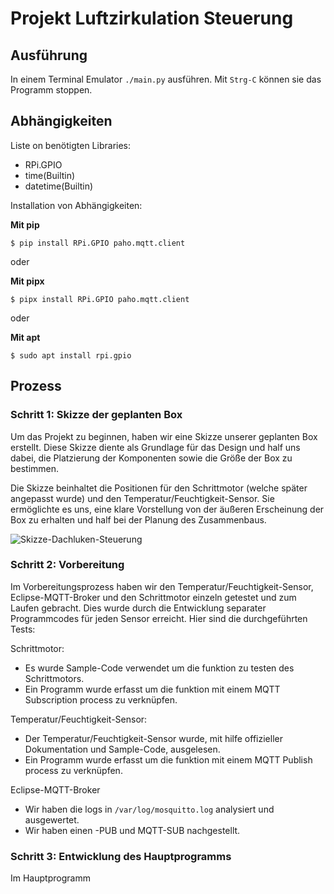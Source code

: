 # Projekt Luftzirkulation Steuerung

## Ausführung

In einem Terminal Emulator `./main.py` ausführen. Mit `Strg-C` können sie das Programm stoppen.

## Abhängigkeiten 

Liste on benötigten Libraries:

* RPi.GPIO 
* time(Builtin)
* datetime(Builtin)

Installation von Abhängigkeiten:

**Mit pip**

```
$ pip install RPi.GPIO paho.mqtt.client
```

oder

**Mit pipx**
```
$ pipx install RPi.GPIO paho.mqtt.client
```

oder

**Mit apt**
```
$ sudo apt install rpi.gpio
```
## Prozess

### Schritt 1: Skizze der geplanten Box

Um das Projekt zu beginnen, haben wir eine Skizze unserer geplanten Box erstellt. Diese Skizze diente als Grundlage für das Design und half uns dabei, die Platzierung der Komponenten sowie die Größe der Box zu bestimmen.

Die Skizze beinhaltet die Positionen für den Schrittmotor (welche später angepasst wurde) und den Temperatur/Feuchtigkeit-Sensor. Sie ermöglichte es uns, eine klare Vorstellung von der äußeren Erscheinung der Box zu erhalten und half bei der Planung des Zusammenbaus.

![Skizze-Dachluken-Steuerung](skizze-dachluken-steuerung.png)

### Schritt 2: Vorbereitung

Im Vorbereitungsprozess haben wir den Temperatur/Feuchtigkeit-Sensor, Eclipse-MQTT-Broker und den Schrittmotor einzeln getestet und zum Laufen gebracht. Dies wurde durch die Entwicklung separater Programmcodes für jeden Sensor erreicht. Hier sind die durchgeführten Tests:

Schrittmotor: 
* Es wurde Sample-Code verwendet um die funktion zu testen des Schrittmotors. 
* Ein Programm wurde erfasst um die funktion mit einem MQTT Subscription process zu verknüpfen. 

Temperatur/Feuchtigkeit-Sensor:
* Der Temperatur/Feuchtigkeit-Sensor wurde, mit hilfe offizieller Dokumentation und Sample-Code, ausgelesen.
* Ein Programm wurde erfasst um die funktion mit einem MQTT Publish process zu verknüpfen. 

Eclipse-MQTT-Broker
* Wir haben die logs in `/var/log/mosquitto.log` analysiert und ausgewertet. 
* Wir haben einen -PUB und MQTT-SUB nachgestellt.

### Schritt 3: Entwicklung des Hauptprogramms

Im Hauptprogramm 
